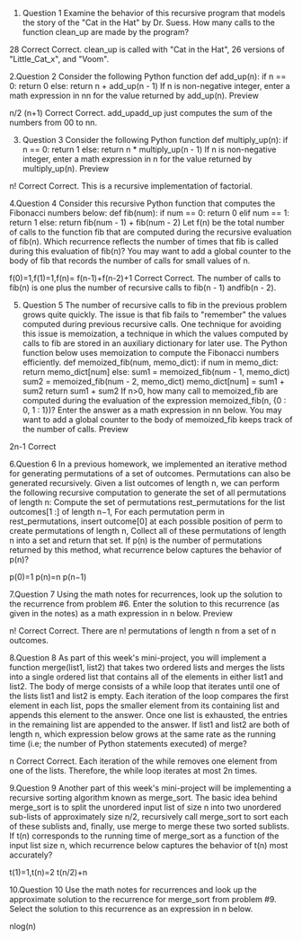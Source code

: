 ﻿1. Question 1
Examine the behavior of this recursive program that models the story of the "Cat in the Hat" by Dr. Suess. How many calls to the function  clean_up are made by the program?

28
Correct
Correct.  clean_up is called with "Cat in the Hat", 26 versions of "Little_Cat_x", and "Voom".


2.Question 2
Consider the following Python function
def add_up(n):
    if n == 0:
        return 0
    else:
        return n + add_up(n - 1)
If n is non-negative integer, enter a math expression in nn for the value returned by add_up(n).
Preview

n/2 (n+1)
Correct
Correct. add_upadd_up just computes the sum of the numbers from 00 to nn.


3. Question 3
Consider the following Python function
def multiply_up(n):
    if n == 0:
        return 1
    else:
        return n * multiply_up(n - 1)
If n is non-negative integer, enter a math expression in n for the value returned by multiply_up(n).
Preview

n!
Correct
Correct. This is a recursive implementation of factorial.


4.Question 4
Consider this recursive Python function that computes the Fibonacci numbers below:
def fib(num):
    if num == 0:
        return 0
    elif num == 1:
        return 1
    else:
        return fib(num - 1) + fib(num - 2)
Let f(n) be the total number of calls to the function fib that are computed during the recursive evaluation of fib(n). Which recurrence reflects the number of times that fib is called during this evaluation of fib(n)?
You may want to add a global counter to the body of fib that records the number of calls for small values of n.

f(0)=1,f(1)=1,f(n)= f(n-1)+f(n-2)+1
Correct
Correct. The number of calls to fib(n) is one plus the number of recursive calls to fib(n - 1) andfib(n - 2).


5. Question 5
The number of recursive calls to fib in the previous problem grows quite quickly. The issue is that fib fails to "remember" the values computed during previous recursive calls. One technique for avoiding this issue is memoization, a technique in which the values computed by calls to fib are stored in an auxiliary dictionary for later use.
The Python function below uses memoization to compute the Fibonacci numbers efficiently.
def memoized_fib(num, memo_dict):
    if num in memo_dict:
        return memo_dict[num]
    else:
        sum1 = memoized_fib(num - 1, memo_dict)
        sum2 = memoized_fib(num - 2, memo_dict)
        memo_dict[num] = sum1 + sum2
        return sum1 + sum2
If n>0, how many call to memoized_fib are computed during the evaluation of the expression memoized_fib(n, {0 : 0, 1 : 1})? Enter the answer as a math expression in nn below.
You may want to add a global counter to the body of memoized_fib keeps track of the number of calls.
Preview

2n-1
Correct



6.Question 6
In a previous homework, we implemented an iterative method for generating permutations of a set of outcomes. Permutations can also be generated recursively. 
Given a list outcomes of length n, we can perform the following recursive computation to generate the set of all permutations of length n:
    Compute the set of permutations  rest_permutations for the list  outcomes[1 :] of length  n−1, 
    For each permutation perm in  rest_permutations, insert  outcome[0] at each possible position of  perm to create permutations of length n,
    Collect all of these permutations of length n into a set and return that set.
If  p(n) is the number of permutations returned by this method, what recurrence below captures the behavior of  p(n)?

p(0)=1 p(n)=n  p(n−1)



7.Question 7
Using the math notes for recurrences, look up the solution to the recurrence from problem #6.
Enter the solution to this recurrence (as given in the notes) as a math expression in n below.
Preview

n!
Correct
Correct. There are n! permutations of length n from a set of n outcomes.



8.Question 8
As part of this week's mini-project, you will implement a function  merge(list1, list2) that takes two ordered lists and merges the lists into a single ordered list that contains all of the elements in either list1 and list2. 
The body of merge consists of a while loop that iterates until one of the lists  list1 and list2 is empty. Each iteration of the loop compares the first element in each list, pops the smaller element from its containing list and appends this element to the answer. Once one list is exhausted, the entries in the remaining list are appended to the answer.
If list1 and list2 are both of length n, which expression below grows at the same rate as the running time (i.e; the number of Python statements executed) of merge?

n
Correct
Correct. Each iteration of the while removes one element from one of the lists. Therefore, the while loop iterates at most 2n times.



9.Question 9
Another part of this week's mini-project will be implementing a recursive sorting algorithm known as  merge_sort. The basic idea behind merge_sort is to split the unordered input list of size n into two unordered sub-lists of approximately size n/2, recursively call merge_sort to sort each of these sublists and, finally, use merge to merge these two sorted sublists.
If t(n) corresponds to the running time of merge_sort as a function of the input list size n, which recurrence below captures the behavior of t(n) most accurately?

t(1)=1,t(n)=2 t(n/2)+n


10.Question 10
Use the math notes for recurrences and look up the approximate solution to the recurrence for merge_sort from problem #9. 
Select the solution to this recurrence as an expression in n below.

nlog(n)

